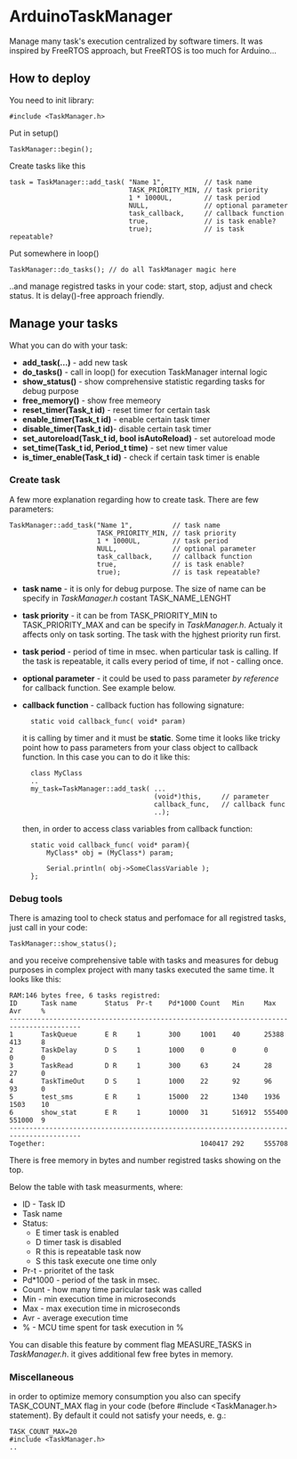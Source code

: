 # ArduinoTaskManager

Manage many task's execution centralized by software timers. It was inspired by FreeRTOS approach, but FreeRTOS is too much for Arduino...

## How to deploy

You need to init library:

    #include <TaskManager.h>

Put in setup()

    TaskManager::begin();

Create tasks like this

    task = TaskManager::add_task( "Name 1",          // task name
                                  TASK_PRIORITY_MIN, // task priority
                                  1 * 1000UL,        // task period
                                  NULL,              // optional parameter
                                  task_callback,     // callback function
                                  true,              // is task enable?
                                  true);             // is task repeatable?

Put somewhere in loop() 

    TaskManager::do_tasks(); // do all TaskManager magic here

..and manage registred tasks in your code: start, stop, adjust and check status. It is delay()-free approach friendly.

## Manage your tasks

What you can do with your task:

- **add_task(...)** - add new task
- **do_tasks()** - call in loop() for execution TaskManager internal logic
- **show_status()** - show comprehensive statistic regarding tasks for debug purpose
- **free_memory()** - show free memeory
- **reset_timer(Task_t id)** - reset timer for certain task
- **enable_timer(Task_t id)** - enable certain task timer 
- **disable_timer(Task_t id)**- disable certain task timer 
- **set_autoreload(Task_t id, bool isAutoReload)** - set autoreload mode 
- **set_time(Task_t id, Period_t time)** - set new timer value
- **is_timer_enable(Task_t id)** - check if certain task timer is enable

### Create task

A few more explanation regarding how to create task. There are few parameters:

    TaskManager::add_task("Name 1",          // task name
                          TASK_PRIORITY_MIN, // task priority
                          1 * 1000UL,        // task period
                          NULL,              // optional parameter
                          task_callback,     // callback function
                          true,              // is task enable?
                          true);             // is task repeatable?

- **task name** - it is only for debug purpose. The size of name can be specify in *TaskManager.h* costant TASK_NAME_LENGHT
- **task priority** - it can be from TASK_PRIORITY_MIN to TASK_PRIORITY_MAX and can be specify in *TaskManager.h*. Actualy it affects only on task sorting. The task with the hjghest priority run first.
- **task period** - period of time in msec. when particular task is calling. If the task is repeatable, it calls every period of time, if not - calling once.
- **optional parameter** - it could be used to pass parameter *by reference* for callback function. See example below.
- **callback function** - callback fuction has following signature:

        static void callback_func( void* param)

    it is calling by timer and it must be **static**. 
    Some time it looks like tricky point how to pass parameters from your class object to callback function. In this case you can to do it like this:

        class MyClass
        ..
        my_task=TaskManager::add_task( ...
                                       (void*)this,     // parameter
                                       callback_func,   // callback func
                                       ..);            
    then, in order to access  class variables from callback function:

        static void callback_func( void* param){
            MyClass* obj = (MyClass*) param;     

            Serial.println( obj->SomeClassVariable );
        };
### Debug tools

There is amazing tool to check status and perfomace for all registred tasks, just call in your code:

    TaskManager::show_status();

and you receive comprehensive table with tasks and measures for debug purposes in complex project with many tasks executed the same time. It looks like this:

    RAM:146 bytes free, 6 tasks registred:
    ID      Task name       Status  Pr-t    Pd*1000 Count   Min     Max     Avr     % 
    ----------------------------------------------------------------------------------------
    1       TaskQueue       E R     1       300     1001    40      25388   413     8
    2       TaskDelay       D S     1       1000    0       0       0       0       0
    3       TaskRead        D R     1       300     63      24      28      27      0
    4       TaskTimeOut     D S     1       1000    22      92      96      93      0
    5       test_sms        E R     1       15000   22      1340    1936    1503    10
    6       show_stat       E R     1       10000   31      516912  555400  551000  9
    ----------------------------------------------------------------------------------------
    Together:                                       1040417 292     555708

There is free memory in bytes and number registred tasks showing on the top. 

Below the table with task measurments, where:
- ID - Task ID
- Task name 
- Status:
    - E timer task is enabled 
    - D timer task is disabled
    - R this is repeatable task now
    - S this task execute one time only
- Pr-t - prioritet of the task
- Pd*1000 - period of the task in msec.
- Count - how many time paricular task was called
- Min - min execution time in microseconds
- Max - max execution time in microseconds
- Avr - average execution time
- % - MCU time spent for task execution in %  

You can disable this feature by comment flag MEASURE_TASKS in *TaskManager.h*. it gives additional few free bytes in memory. 

### Miscellaneous

in order to optimize memory consumption you also can specify TASK_COUNT_MAX flag in your code (before  #include <TaskManager.h>  statement). By default it could not satisfy your needs, e. g.:

    TASK_COUNT_MAX=20
    #include <TaskManager.h>
    ..